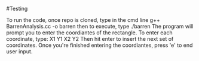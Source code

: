 #Testing

To run the code, once repo is cloned, type in the cmd line g++ BarrenAnalysis.cc -o barren
then to execute, type ./barren
The program will prompt you to enter the coordiantes of the rectangle.
To enter each coordinate, type: X1 Y1 X2 Y2
Then hit enter to insert the next set of coordinates.
Once you're finished entering the coordiantes, press 'e' to end user input.
